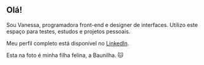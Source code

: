 ## Olá!

Sou Vanessa, programadora front-end e designer de interfaces. Utilizo este espaço para testes, estudos e projetos pessoais.

Meu perfil completo está disponível no [LinkedIn](https://www.linkedin.com/in/ortegavan/).

Esta na foto é minha filha felina, a Baunilha. 🐱
